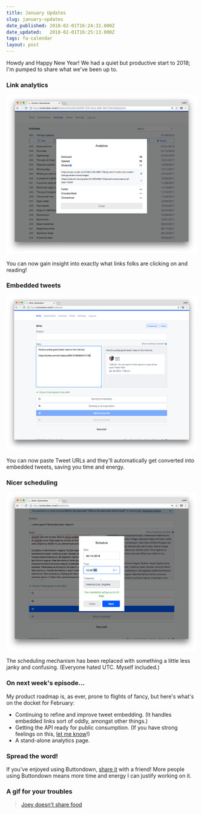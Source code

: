 ```yaml
---
title: January Updates
slug: january-updates
date_published: 2018-02-01T16:24:32.000Z
date_updated:   2018-02-01T16:25:13.000Z
tags: fa-calendar
layout: post
---
```


<p>Howdy and Happy New Year!  We had a quiet but productive start to 2018; I'm pumped to share what we've been up to.</p>
<h3 id="linkanalytics">Link analytics</h3>
<p><img src="/img/6.png" alt=""></p>
<p>You can now gain insight into exactly what links folks are clicking on and reading!</p>
<h3 id="embeddedtweets">Embedded tweets</h3>
<p><img src="/img/7.png" alt=""></p>
<p>You can now paste Tweet URLs and they'll automatically get converted into embedded tweets, saving you time and energy.</p>
<h3 id="nicerscheduling">Nicer scheduling</h3>
<p><img src="/img/8.png" alt=""></p>
<p>The scheduling mechanism has been replaced with something a little less janky and confusing.  (Everyone hated UTC.  Myself included.)</p>
<h3 id="onnextweeksepisode">On next week's episode...</h3>
<p>My product roadmap is, as ever, prone to flights of fancy, but here's what's on the docket for February:</p>
<ul>
<li>Continuing to refine and improve tweet embedding.  (It handles embedded links sort of oddly, amongst other things.)</li>
<li>Getting the API ready for public consumption.  (If you have strong feelings on this, <a href="mailto:justin@buttondown.email">let me know</a>!)</li>
<li>A stand-alone analytics page.</li>
</ul>
<h3 id="spreadtheword">Spread the word!</h3>
<p>If you've enjoyed using Buttondown, <a href="http://twitter.com/home?status=Buttondown%20is%20the%20best%20way%20to%20start%20and%20grow%20your%20newsletter%3A%20https%3A//buttondown.email">share it</a> with a friend! More people using Buttondown means more time and energy I can justify working on it.</p>
<h3 id="agifforyourtroubles">A gif for your troubles</h3>
<blockquote class="imgur-embed-pub" lang="en" data-id="d8skZVO"><a href="//imgur.com/d8skZVO">Joey doesn&#39;t share food</a></blockquote><script async src="//s.imgur.com/min/embed.js" charset="utf-8"></script>
<br />
<br />
<br />
